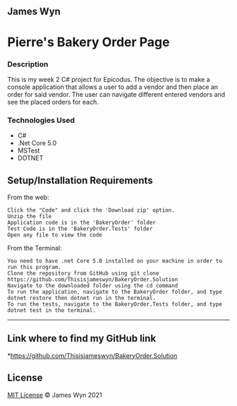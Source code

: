 ## James Wyn

# Pierre's Bakery Order Page


### Description
This is my week 2 C# project for Epicodus.  The objective is to make a console application that allows a user to add a vendor and then place an order for said vendor.  The user can navigate different entered vendors and see the placed orders for each.

### Technologies Used
* C#
* .Net Core 5.0
* MSTest
* DOTNET

## Setup/Installation Requirements

From the web:

    Click the "Code" and click the 'Download zip' option.
    Unzip the file
    Application code is in the 'BakeryOrder' folder
    Test Code is in the 'BakeryOrder.Tests' folder
    Open any file to view the code

From the Terminal:

    You need to have .net Core 5.0 installed on your machine in order to run this program.
    Clone the repository from GitHub using git clone https://github.com/Thisisjameswyn/BakeryOrder.Solution
    Navigate to the downloaded folder using the cd command
    To run the application, navigate to the BakeryOrder folder, and type dotnet restore then dotnet run in the terminal.
    To run the tests, navigate to the BakeryOrder.Tests folder, and type dotnet test in the terminal.


* * *

## Link where to find my GitHub link

*https://github.com/Thisisjameswyn/BakeryOrder.Solution


## License
[MIT License](https://opensource.org/licenses/MIT)
&copy; James Wyn 2021